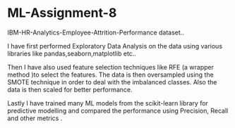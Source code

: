# ML-Assignment-8
IBM-HR-Analytics-Employee-Attrition-Performance dataset..

I have first performed Exploratory Data Analysis on the data using various libraries like pandas,seaborn,matplotlib etc..  

Then I have also used feature selection techniques like RFE (a wrapper method )to select the features. The data is then oversampled using the SMOTE technique in order to deal with the imbalanced classes. Also the data is then scaled for better performance.  

Lastly I have trained many ML models from the scikit-learn library for predictive modelling and compared the performance using Precision, Recall and other metrics .
